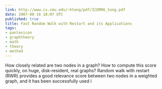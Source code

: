 ```yaml
---
link: http://www.cs.cmu.edu/~htong/pdf/ICDM06_tong.pdf
date: 2007-08-16 18:07 UTC
published: true
title: Fast Random Walk with Restart and its Applications
tags:
- panlexicon
- graphtheory
- math
- theory
- method
---
```


How closely related are two nodes in a graph? How
to compute this score quickly, on huge, disk-resident, real
graphs? Random walk with restart (RWR) provides a good
relevance score between two nodes in a weighted graph,
and it has been successfully used i
